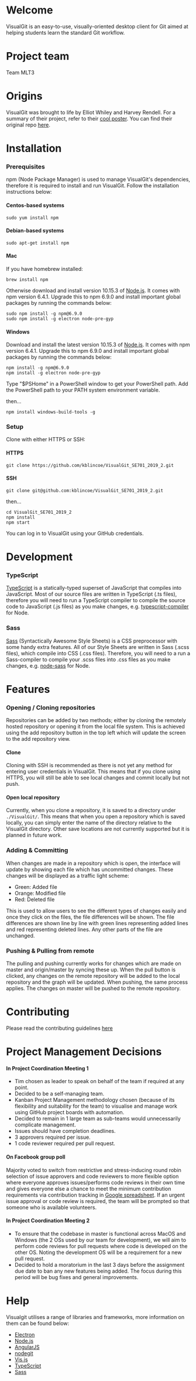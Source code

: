 # Welcome

VisualGit is an easy-to-use, visually-oriented desktop client for Git aimed at helping students learn the standard Git workflow.

# Project team
Team MLT3

# Origins
VisualGit was brought to life by Elliot Whiley and Harvey Rendell. For a summary of their project, refer to their [cool poster](https://github.com/ElliotWhiley/VisualGit/raw/resources/visualgit-poster.pdf). You can find their original repo [here](https://github.com/ElliotWhiley/VisualGit).

# Installation

### Prerequisites

npm (Node Package Manager) is used to manage VisualGit's dependencies, therefore it is required to install and run VisualGit.
Follow the installation instructions below:

#### Centos-based systems
````
sudo yum install npm
````

#### Debian-based systems
````
sudo apt-get install npm
````

#### Mac
If you have homebrew installed:
````
brew install npm
````
Otherwise download and install version 10.15.3 of [Node.js](https://nodejs.org/en/download/). It comes with npm version 6.4.1. Upgrade this to npm 6.9.0 and install important global packages by running the commands below:
````
sudo npm install -g npm@6.9.0
sudo npm install -g electron node-pre-gyp
````

#### Windows
Download and install the latest version 10.15.3 of [Node.js](https://nodejs.org/en/download/). It comes with npm version 6.4.1. Upgrade this to npm 6.9.0 and install important global packages by running the commands below:
````
npm install -g npm@6.9.0
npm install -g electron node-pre-gyp
````
Type "$PSHome" in a PowerShell window to get your PowerShell path. Add the PowerShell path to your PATH system environment variable.

then...

````
npm install windows-build-tools -g
````

### Setup
Clone with either HTTPS or SSH:

#### HTTPS
````
git clone https://github.com/kblincoe/VisualGit_SE701_2019_2.git
````

#### SSH
````
git clone git@github.com:kblincoe/VisualGit_SE701_2019_2.git
````
then...

````
cd VisualGit_SE701_2019_2
npm install
npm start
````

You can log in to VisualGit using your GitHub credentials.


# Development

### TypeScript
[TypeScript](https://www.typescriptlang.org/) is a statically-typed superset of JavaScript that compiles into JavaScript. Most of our source files are written in TypeScript (.ts files), therefore you will need to run a TypeScript compiler to compile the source code to JavaScript (.js files) as you make changes, e.g. [typescript-compiler](https://www.npmjs.com/package/typescript-compiler) for Node.

### Sass
[Sass](http://sass-lang.com/) (Syntactically Awesome Style Sheets) is a CSS preprocessor with some handy extra features. All of our Style Sheets are written in Sass (.scss files), which compile into CSS (.css files). Therefore, you will need to a run a Sass-compiler to compile your .scss files into .css files as you make changes, e.g. [node-sass](https://www.npmjs.com/package/node-sass) for Node.

# Features

### Opening / Cloning repositories
Repositories can be added by two methods; either by cloning the remotely hosted repository or opening it from the local file system. This is achieved using the add repository button in the top left which will update the screen to the add repository view.

#### Clone
Cloning with SSH is recommended as there is not yet any method for entering user credentials in VisualGit. This means that if you clone using HTTPS, you will still be able to see local changes and commit locally but not push.

#### Open local repository
Currently, when you clone a repository, it is saved to a directory under `./VisualGit/`. This means that when you open a repository which is saved locally, you can simply enter the name of the directory relative to the VisualGit directory. Other save locations are not currently supported but it is planned in future work.

### Adding & Committing
When changes are made in a repository which is open, the interface will update by showing each file which has uncommitted changes. These changes will be displayed as a traffic light scheme:
 - Green: Added file
 - Orange: Modified file
 - Red: Deleted file

This is used to allow users to see the different types of changes easily and once they click on the files, the file differences will be shown. The file differences are shown line by line with green lines representing added lines and red representing deleted lines. Any other parts of the file are unchanged.

### Pushing & Pulling from remote
The pulling and pushing currently works for changes which are made on master and origin/master by syncing these up. When the pull button is clicked, any changes on the remote repository will be added to the local repository and the graph will be updated. When pushing, the same process applies. The changes on master will be pushed to the remote repository.


# Contributing
Please read the contributing guidelines [here](docs/ContributingGuidelines.md)

# Project Management Decisions

#### In Project Coordination Meeting 1
- Tim chosen as leader to speak on behalf of the team if required at any point.
- Decided to be a self-managing team.
- Kanban Project Management methodology chosen (because of its flexibility and suitability for the team) to visualise and manage work using GitHub project boards with automation.
- Decided to remain in 1 large team as sub-teams would unnecessarily complicate management. 
- Issues should have completion deadlines. 
- 3 approvers required per issue.
- 1 code reviewer required per pull request.

#### On Facebook group poll
Majority voted to switch from restrictive and stress-inducing round robin selection of issue approvers and code reviewers to more flexible option where everyone approves issues/performs code reviews in their own time and gives everyone else a chance to meet the minimum contribution requirements via contribution tracking in [Google spreadsheet](https://docs.google.com/spreadsheets/d/1LkejPCwIMmFTnO8fR4aW8SnhFZTEAMqyIu6_s4_wmC4/edit?usp=sharing). If an urgent issue approval or code review is required, the team will be prompted so that someone who is available volunteers.

#### In Project Coordination Meeting 2
- To ensure that the codebase in master is functional across MacOS and Windows (the 2 OSs used by our team for development), we will aim to perform code reviews for pull requests where code is developed on the other OS. Noting the development OS will be a requirement for a new pull request.
- Decided to hold a moratorium in the last 3 days before the assignment due date to ban any new features being added. The focus during this period will be bug fixes and general improvements. 

# Help
Visualgit utilises a range of libraries and frameworks, more information on them can be found below:

 - [Electron](http://electron.atom.io/)
 - [Node.js](https://nodejs.org/en/about/)
 - [AngularJS](https://angular.io/)
 - [nodegit](http://www.nodegit.org/)
 - [Vis.js](http://visjs.org/docs/network/)
 - [TypeScript](https://www.typescriptlang.org/)
 - [Sass](http://sass-lang.com/)
